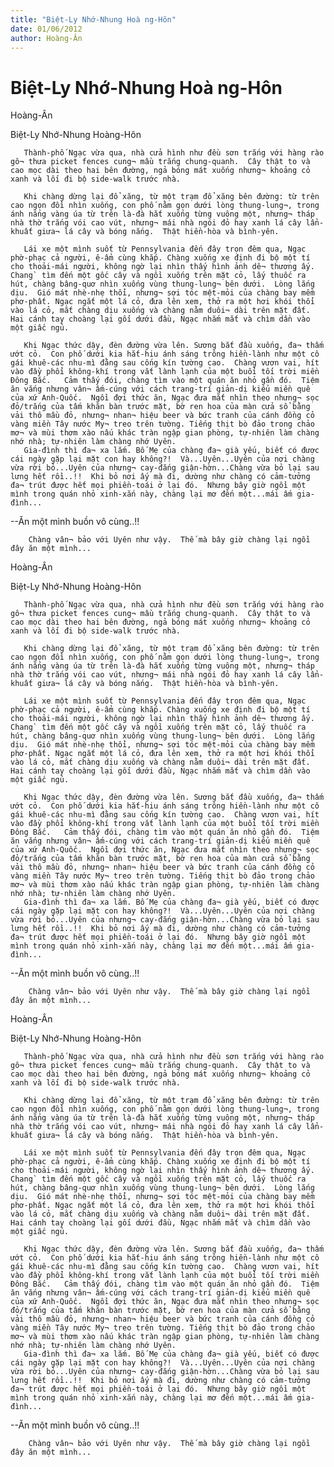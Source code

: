 ```yaml
---
title: "Biệt-Ly Nhớ-Nhung Hoà ng-Hôn"
date: 01/06/2012
author: Hoàng-Ân
---
```


# Biệt-Ly Nhớ-Nhung Hoà ng-Hôn

Hoàng-Ân

Biệt-Ly Nhớ-Nhung Hoàng-Hôn


       Thành-phố Ngạc vừa qua, nhà cửa hình như đều sơn trắng với hàng rào gô¬ thưa picket fences cung¬ mầu trắng chung-quanh.  Cây thật to và cao mọc dài theo hai bên đường, ngả bóng mát xuống nhưng¬ khoảng cỏ xanh và lối đi bộ side-walk trước nhà.

       Khi chàng dừng lại đổ xăng, từ một trạm đổ xăng bên đường: từ trên cao ngọn đồi nhìn xuống, con phố nằm gọn dưới lòng thung-lung¬, trong ánh nắng vàng úa từ trên là-đà hắt xuống từng vuông một, nhưng¬ tháp nhà thờ trắng vói cao vút, nhưng¬ mái nhà ngói đỏ hay xanh lá cây lẩn-khuất giưa¬ lá cây và bóng nắng.  Thật hiền-hòa và bình-yên.

       Lái xe một mình suốt từ Pennsylvania đến đây trọn đêm qua, Ngạc phờ-phạc cả người, ê-ẩm cùng khắp. Chàng xuống xe định đi bộ một tí cho thoải-mái người, không ngờ lại nhìn thấy hình ảnh dê¬ thương ấy. Chang` tìm đến một gốc cây và ngồi xuống trên mặt cỏ, lấy thuốc ra hút, chàng bâng-quơ nhìn xuống vùng thung-lung¬ bên dưới.  Lòng lắng dịu.  Gió mát nhè-nhẹ thổi, nhưng¬ sợi tóc mệt-mỏi của chàng bay mềm phơ-phất. Ngạc ngắt một lá cỏ, đưa lên xem, thở ra một hơi khói thổi vào lá cỏ, mắt chàng dịu xuống và chàng nằm duôi¬ dài trên mặt đất.  Hai cánh tay choàng lại gối dưới đầu, Ngạc nhắm mắt và chìm dần vào một giấc ngủ.

       Khi Ngạc thức dậy, đèn đường vừa lên. Sương bắt đầu xuống, đa¬ thấm ướt cỏ.  Con phố dưới kia hắt-hiu ánh sáng trông hiền-lành như một cô gái khuê-các nhu-mì đằng sau cống kín tường cao.  Chàng vươn vai, hít vào đầy phổi không-khí trong vắt lành lạnh của một buổi tối trời miền Đông Bắc.   Cảm thấy đói, chàng tìm vào một quán ăn nhỏ gần đó.  Tiệm ăn vắng nhưng vân¬ ấm-cúng với cách trang-trí giản-dị kiểu miền quê của xứ Anh-Quốc.  Ngồi đợi thức ăn, Ngạc đưa mắt nhìn theo nhưng¬ sọc đỏ/trắng của tấm khăn bàn trước mặt, bờ ren hoa của màn cửa sổ bằng vải thô mầu đỏ, nhưng¬ nhan¬ hiệu beer và bức tranh của cánh đồng cỏ vàng miền Tây nước My¬ treo trên tường. Tiếng thịt bò đảo trong chảo mơ¬ và mùi thơm xào nấu khác tràn ngập gian phòng, tự-nhiên làm chàng nhớ nhà; tự-nhiên làm chàng nhớ Uyên.
       Gia-đình thì đa¬ xa lắm. Bố Mẹ của chàng đa¬ già yếu, biết có được cái ngày gặp lại mặt con hay không?!  Và...Uyên...Uyên của nơi chàng vừa rời bỏ...Uyên của nhưng¬ cay-đắng giận-hờn...Chàng vừa bỏ lại sau lưng hết rồi..!!  Khi bỏ nơi ấy mà đi, dường như chàng có cảm-tưởng đa¬ trút được hết mọi phiền-toái ở lại đó.  Nhưng bây giờ ngồi một mình trong quán nhỏ xinh-xắn này, chàng lại mơ đến một...mái ấm gia-đình...

--Ăn một mình buồn vô cùng..!!

        Chàng vân¬ bảo với Uyên như vậy.  Thế mà bây giờ chàng lại ngồi đây ăn một mình...

Hoàng-Ân

Biệt-Ly Nhớ-Nhung Hoàng-Hôn


       Thành-phố Ngạc vừa qua, nhà cửa hình như đều sơn trắng với hàng rào gô¬ thưa picket fences cung¬ mầu trắng chung-quanh.  Cây thật to và cao mọc dài theo hai bên đường, ngả bóng mát xuống nhưng¬ khoảng cỏ xanh và lối đi bộ side-walk trước nhà.

       Khi chàng dừng lại đổ xăng, từ một trạm đổ xăng bên đường: từ trên cao ngọn đồi nhìn xuống, con phố nằm gọn dưới lòng thung-lung¬, trong ánh nắng vàng úa từ trên là-đà hắt xuống từng vuông một, nhưng¬ tháp nhà thờ trắng vói cao vút, nhưng¬ mái nhà ngói đỏ hay xanh lá cây lẩn-khuất giưa¬ lá cây và bóng nắng.  Thật hiền-hòa và bình-yên.

       Lái xe một mình suốt từ Pennsylvania đến đây trọn đêm qua, Ngạc phờ-phạc cả người, ê-ẩm cùng khắp. Chàng xuống xe định đi bộ một tí cho thoải-mái người, không ngờ lại nhìn thấy hình ảnh dê¬ thương ấy. Chang` tìm đến một gốc cây và ngồi xuống trên mặt cỏ, lấy thuốc ra hút, chàng bâng-quơ nhìn xuống vùng thung-lung¬ bên dưới.  Lòng lắng dịu.  Gió mát nhè-nhẹ thổi, nhưng¬ sợi tóc mệt-mỏi của chàng bay mềm phơ-phất. Ngạc ngắt một lá cỏ, đưa lên xem, thở ra một hơi khói thổi vào lá cỏ, mắt chàng dịu xuống và chàng nằm duôi¬ dài trên mặt đất.  Hai cánh tay choàng lại gối dưới đầu, Ngạc nhắm mắt và chìm dần vào một giấc ngủ.

       Khi Ngạc thức dậy, đèn đường vừa lên. Sương bắt đầu xuống, đa¬ thấm ướt cỏ.  Con phố dưới kia hắt-hiu ánh sáng trông hiền-lành như một cô gái khuê-các nhu-mì đằng sau cống kín tường cao.  Chàng vươn vai, hít vào đầy phổi không-khí trong vắt lành lạnh của một buổi tối trời miền Đông Bắc.   Cảm thấy đói, chàng tìm vào một quán ăn nhỏ gần đó.  Tiệm ăn vắng nhưng vân¬ ấm-cúng với cách trang-trí giản-dị kiểu miền quê của xứ Anh-Quốc.  Ngồi đợi thức ăn, Ngạc đưa mắt nhìn theo nhưng¬ sọc đỏ/trắng của tấm khăn bàn trước mặt, bờ ren hoa của màn cửa sổ bằng vải thô mầu đỏ, nhưng¬ nhan¬ hiệu beer và bức tranh của cánh đồng cỏ vàng miền Tây nước My¬ treo trên tường. Tiếng thịt bò đảo trong chảo mơ¬ và mùi thơm xào nấu khác tràn ngập gian phòng, tự-nhiên làm chàng nhớ nhà; tự-nhiên làm chàng nhớ Uyên.
       Gia-đình thì đa¬ xa lắm. Bố Mẹ của chàng đa¬ già yếu, biết có được cái ngày gặp lại mặt con hay không?!  Và...Uyên...Uyên của nơi chàng vừa rời bỏ...Uyên của nhưng¬ cay-đắng giận-hờn...Chàng vừa bỏ lại sau lưng hết rồi..!!  Khi bỏ nơi ấy mà đi, dường như chàng có cảm-tưởng đa¬ trút được hết mọi phiền-toái ở lại đó.  Nhưng bây giờ ngồi một mình trong quán nhỏ xinh-xắn này, chàng lại mơ đến một...mái ấm gia-đình...

--Ăn một mình buồn vô cùng..!!

        Chàng vân¬ bảo với Uyên như vậy.  Thế mà bây giờ chàng lại ngồi đây ăn một mình...

Hoàng-Ân

Biệt-Ly Nhớ-Nhung Hoàng-Hôn


       Thành-phố Ngạc vừa qua, nhà cửa hình như đều sơn trắng với hàng rào gô¬ thưa picket fences cung¬ mầu trắng chung-quanh.  Cây thật to và cao mọc dài theo hai bên đường, ngả bóng mát xuống nhưng¬ khoảng cỏ xanh và lối đi bộ side-walk trước nhà.

       Khi chàng dừng lại đổ xăng, từ một trạm đổ xăng bên đường: từ trên cao ngọn đồi nhìn xuống, con phố nằm gọn dưới lòng thung-lung¬, trong ánh nắng vàng úa từ trên là-đà hắt xuống từng vuông một, nhưng¬ tháp nhà thờ trắng vói cao vút, nhưng¬ mái nhà ngói đỏ hay xanh lá cây lẩn-khuất giưa¬ lá cây và bóng nắng.  Thật hiền-hòa và bình-yên.

       Lái xe một mình suốt từ Pennsylvania đến đây trọn đêm qua, Ngạc phờ-phạc cả người, ê-ẩm cùng khắp. Chàng xuống xe định đi bộ một tí cho thoải-mái người, không ngờ lại nhìn thấy hình ảnh dê¬ thương ấy. Chang` tìm đến một gốc cây và ngồi xuống trên mặt cỏ, lấy thuốc ra hút, chàng bâng-quơ nhìn xuống vùng thung-lung¬ bên dưới.  Lòng lắng dịu.  Gió mát nhè-nhẹ thổi, nhưng¬ sợi tóc mệt-mỏi của chàng bay mềm phơ-phất. Ngạc ngắt một lá cỏ, đưa lên xem, thở ra một hơi khói thổi vào lá cỏ, mắt chàng dịu xuống và chàng nằm duôi¬ dài trên mặt đất.  Hai cánh tay choàng lại gối dưới đầu, Ngạc nhắm mắt và chìm dần vào một giấc ngủ.

       Khi Ngạc thức dậy, đèn đường vừa lên. Sương bắt đầu xuống, đa¬ thấm ướt cỏ.  Con phố dưới kia hắt-hiu ánh sáng trông hiền-lành như một cô gái khuê-các nhu-mì đằng sau cống kín tường cao.  Chàng vươn vai, hít vào đầy phổi không-khí trong vắt lành lạnh của một buổi tối trời miền Đông Bắc.   Cảm thấy đói, chàng tìm vào một quán ăn nhỏ gần đó.  Tiệm ăn vắng nhưng vân¬ ấm-cúng với cách trang-trí giản-dị kiểu miền quê của xứ Anh-Quốc.  Ngồi đợi thức ăn, Ngạc đưa mắt nhìn theo nhưng¬ sọc đỏ/trắng của tấm khăn bàn trước mặt, bờ ren hoa của màn cửa sổ bằng vải thô mầu đỏ, nhưng¬ nhan¬ hiệu beer và bức tranh của cánh đồng cỏ vàng miền Tây nước My¬ treo trên tường. Tiếng thịt bò đảo trong chảo mơ¬ và mùi thơm xào nấu khác tràn ngập gian phòng, tự-nhiên làm chàng nhớ nhà; tự-nhiên làm chàng nhớ Uyên.
       Gia-đình thì đa¬ xa lắm. Bố Mẹ của chàng đa¬ già yếu, biết có được cái ngày gặp lại mặt con hay không?!  Và...Uyên...Uyên của nơi chàng vừa rời bỏ...Uyên của nhưng¬ cay-đắng giận-hờn...Chàng vừa bỏ lại sau lưng hết rồi..!!  Khi bỏ nơi ấy mà đi, dường như chàng có cảm-tưởng đa¬ trút được hết mọi phiền-toái ở lại đó.  Nhưng bây giờ ngồi một mình trong quán nhỏ xinh-xắn này, chàng lại mơ đến một...mái ấm gia-đình...

--Ăn một mình buồn vô cùng..!!

        Chàng vân¬ bảo với Uyên như vậy.  Thế mà bây giờ chàng lại ngồi đây ăn một mình...
